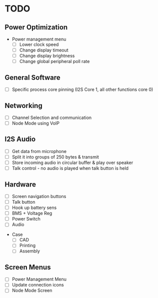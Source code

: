 # TODO

## Power Optimization
- Power management menu
  - [ ] Lower clock speed
  - [ ] Change display timeout
  - [ ] Change display brightness
  - [ ] Change global peripheral poll rate

## General Software
- [ ] Specific process core pinning (I2S Core 1, all other functions core 0)

## Networking
- [ ] Channel Selection and communication
- [ ] Node Mode using VoIP

## I2S Audio
- [ ] Get data from microphone
- [ ] Split it into groups of 250 bytes & transmit
- [ ] Store incoming audio in circular buffer & play over speaker
- [ ] Talk control - no audio is played when talk button is held

## Hardware
- [ ] Screen navigation buttons
- [ ] Talk button
- [ ] Hook up battery sens
- [ ] BMS + Voltage Reg
- [ ] Power Switch
- [ ] Audio
- Case
  - [ ] CAD
  - [ ] Printing
  - [ ] Assembly

## Screen Menus
- [ ] Power Management Menu
- [ ] Update connection icons
- [ ] Node Mode Screen
